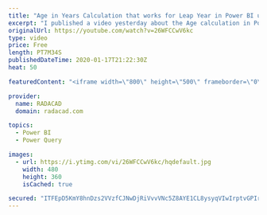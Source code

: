 ```yaml
---
title: "Age in Years Calculation that works for Leap Year in Power BI using Power Query"
excerpt: "I published a video yesterday about the Age calculation in Power Query, and how easy it is to calculate things. I mentioned in the blog that it won't be precisely correct for scenarios that include leap years. However, I got some concerns that people are not still using it because they think this is"
originalUrl: https://youtube.com/watch?v=26WFCCwV6kc
type: video
price: Free
length: PT7M34S
publishedDateTime: 2020-01-17T21:22:30Z
heat: 50

featuredContent: "<iframe width=\"800\" height=\"500\" frameborder=\"0\" src=\"https://www.youtube.com/embed/26WFCCwV6kc\" allow=\"accelerometer; autoplay; encrypted-media; gyroscope; picture-in-picture\" allowfullscreen></iframe>"

provider:
  name: RADACAD
  domain: radacad.com

topics:
  - Power BI
  - Power Query

images:
  - url: https://i.ytimg.com/vi/26WFCCwV6kc/hqdefault.jpg
    width: 480
    height: 360
    isCached: true

secured: "ITFEpD5KmY8hnDzs2VVzfCJNwDjRiVvvVNc5Z8AYE1CL8ysyqVIwIrptvGPIrFHDee/rY+Sm7kAL5gABGS2goL5xVRtUsgMiNaz+GP2SP3OQ887T+nIfKG5LPl5jG7WjGxkmWMUmdFN57I3Xjr9KxpQ62JqBKiRzvnziEB4iqBY45JQqfPB33eY2mdqbIFoajCyBjPBsXOjZknyDIGxg6UzsdfOG7hZcXhOZ8yp4024dqM/RMdG2HLsl4vBWshfHySmYcAZSVLPHcMIp4Xsi2Ft4JgWrkRHiTDYBuHlEDsHlrCQoLGUJvLLmxtUOhcKWLP8dxvBhiZf7Tg0vaobiDl7HexeuUwnV1QHBLy15Api6vivbUiN7MEuhql6OfVTk+JTIbK/rLCxepCfea0it+IbCDSlc9sndA29RQszgMRk=;Ud0vbQt/g1CfFQmclacl4A=="
---
```


